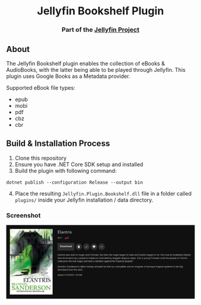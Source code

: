 <h1 align="center">Jellyfin Bookshelf Plugin</h1>
<h3 align="center">Part of the <a href="https://jellyfin.org/">Jellyfin Project</a></h3>

## About
The Jellyfin Bookshelf plugin enables the collection of eBooks & AudioBooks, with the latter being able to be played through Jellyfin.
This plugin uses Google Books as a Metadata provider.

Supported eBook file types:
- epub
- mobi
- pdf
- cbz
- cbr

## Build & Installation Process
1. Clone this repository
2. Ensure you have .NET Core SDK setup and installed
3. Build the plugin with following command:
```
dotnet publish --configuration Release --output bin
```
4. Place the resulting `Jellyfin.Plugin.Bookshelf.dll` file in a folder called `plugins/` inside your Jellyfin installation / data directory.

### Screenshot
<img src=screenshot.png>
